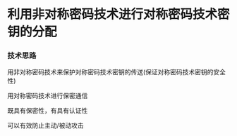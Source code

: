 # 利用非对称密码技术进行对称密码技术密钥的分配

### 技术思路

用非对称密码技术来保护对称密码技术密钥的传送\(保证对称密码技术密钥的安全性\)

用对称密码技术进行保密通信

既具有保密性，有具有认证性

可以有效防止主动/被动攻击

